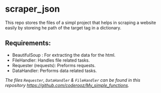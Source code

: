 # scraper_json
This repo stores the files of a simpl project that helps in scraping a website easily by storeing he path of the target tag in a dictionary.

## Requirements:
- BeautifulSoup : For extracting the data for the html.
- FileHandler: Handles file related tasks.
- Requester (requests): Preforms requests.
- DataHandler: Performs data related tasks.
  
_The files `Requester`, `DataHandler` & `FileHandler` can be found in this repository https://github.com/coderooz/My_simple_functions._

  
